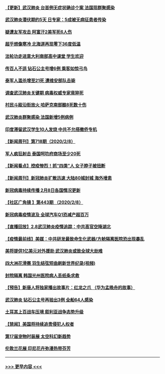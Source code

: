#### [【更新】武汉肺炎 台首例无症状确诊个案 法国现群聚感染](../pages/prog202/a102770740.md?t=02092155) 
#### [武汉肺炎潜伏期约5天 日专家：5成被无病征患者传染](../pages/prog202/a102773145.md?t=02092155) 
#### [疑遭友军攻击 阿富汗2美军死6人伤](../pages/prog202/a102773140.md?t=02092155) 
#### [超乎想像寒冷 北海道再现零下36度低温](../pages/prog202/a102773122.md?t=02092155) 
#### [法轮功走进意大利南部高中课堂 学生欢迎](../pages/prog202/a102773105.md?t=02092155) 
#### [传百人不适 钻石公主号增6例 乘客如惊弓鸟](../pages/prog202/a102773051.md?t=02092155) 
#### [泰军人滥杀增至21死 遭维安部队击毙](../pages/prog202/a102772913.md?t=02092155) 
#### [调查武汉肺炎关键期 病毒权威专家竟猝死](../pages/prog202/a102773033.md?t=02092155) 
#### [村民斗殴沿街放火 哈萨克南部酿8死数十伤](../pages/prog202/a102772980.md?t=02092155) 
#### [武汉肺炎群聚感染 法国新增5例病例](../pages/prog202/a102772957.md?t=02092155) 
#### [印度滞留武汉学生10人发烧 中共不允搭撤侨专机](../pages/prog202/a102772946.md?t=02092155) 
#### [【新闻周刊】第718期（2020/2/8）](../pages/prog202/a102772921.md?t=02092155) 
#### [军人疯狂射击 泰国呵叻府商场至少20死](../pages/prog202/a102772833.md?t=02092155) 
#### [【新闻看点】控疫惨烈！抓“四类”人 女子脖子被扭断](../pages/prog202/a102772896.md?t=02092155) 
#### [【新闻周刊】新冠肺炎扩散迅速 大陆80城封城 海外增患](../pages/prog202/a102772852.md?t=02092155) 
#### [新冠病毒持续传播 2月8日各国情况更新](../pages/prog202/a102772826.md?t=02092155) 
#### [【社区广角镜  】第443期  （2020/2/8）](../pages/prog202/a102772736.md?t=02092155) 
#### [新冠病毒疫情波及 全球汽车Q1恐减产超百万](../pages/prog202/a102772695.md?t=02092155) 
#### [【直播回放】2.8武汉肺炎疫情追踪：中共高官空降湖北](../pages/prog202/a102772618.md?t=02092155) 
#### [【疫情最前线】美媒：中共研发最致命生化武器/方舱隔离医院恐出现暴乱](../pages/prog202/a102772439.md?t=02092155) 
#### [美将提供1亿美元对外援助 武汉肺炎或致全球大劫难](../pages/prog202/a102772361.md?t=02092155) 
#### [四大洲花滑赛 羽生结弦短曲刷新世界纪录(视频)](../pages/prog202/a102772341.md?t=02092155) 
#### [封院隔离 韩国光州医院病人丢纸条求救](../pages/prog202/a102772282.md?t=02092155) 
#### [【预告】新唐人将独家播出故事片：红龙之爪 （华为孟晚舟的故事）](../pages/prog202/a102767728.md?t=02092155) 
#### [武汉肺炎 钻石公主号再验出3例 全船64人感染](../pages/prog202/a102771726.md?t=02092155) 
#### [土耳其上百战车压境 叙利亚战争态势升级](../pages/prog202/a102772132.md?t=02092155) 
#### [【禁闻】美国将持续追责侵犯人权者](../pages/prog202/a102772042.md?t=02092155) 
#### [第17届宠物时装展 太空科幻新趋势](../pages/prog202/a102772033.md?t=02092155) 
#### [伦敦兰花展 印尼花卉弥漫热带芬芳](../pages/prog202/a102772026.md?t=02092155) 

----
#### [ >>> 更早内容 <<< ](../indexes/prog202-earlier.md)
